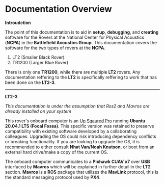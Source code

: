 # Documentation Overview

**Introudction**

The point of this documentation is to aid in **setup**, **debugging**, and **creating** software for the Rovers at the National Center for Physical Acoustics (**NCPA**) in the **Battlefield Acoustics Group**. This documentation covers the software for the two types of rovers at the **NCPA**. 
1. LT2 (Smaller Black Rover)
2. TR1200 (Larger Blue Rover)

There is only one **TR1200**, while there are multiple **LT2** rovers. Any documentation reffering to the **LT2** is specifically reffering to work that has been done on the **LT2-3**.

---

**LT2-3**

*This documentation is under the assumption that Ros2 and Mavros are already installed on your system*

This rover's onboard computer is an [Up Sqaured Pro](https://up-board.org/up-squared-pro/) running **Ubuntu 20.04.1 LTS  (Focal Fossa)**. This specific version was retained to preserve compatibility with existing software developed by a collaborating colleagues. Upgrading the OS could risk introducing dependency conflicts or breaking functionality. If you are looking to upgrade the OS, it is recommended to either consult **Nhat Van/Noah Knutson**, or boot from an external hard drive/make a copy of the current OS. 

The onboard computer communicates to a **Pixhawk CUAV x7** over **USB** interfaced by **Mavros** which will be explained in further detail in the **LT2** section. **Mavros** is a **ROS** package that utilizes the **MavLink** protocol, this is the standard messaging protocol used by **PX4**.


